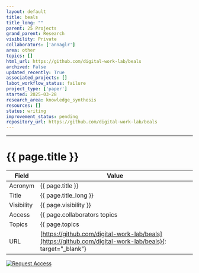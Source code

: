 ```yaml
---
layout: default
title: beals
title_long: ""
parent: 25 Projects
grand_parent: Research
visibility: Private
collaborators: ['annaglr']
area: other
topics: []
html_url: https://github.com/digital-work-lab/beals
archived: False
updated_recently: True
associated_projects: []
labot_workflow_status: failure
project_type: ['paper']
started: 2025-03-28
research_area: knowledge_synthesis
resources: []
status: writing
improvement_status: pending
repository_url: https://github.com/digital-work-lab/beals
---
```


---

# {{ page.title }}

Field               | Value
------------------- | ----------------------------------
Acronym             | {{ page.title }}
Title               | {{ page.title_long }}
Visibility          | {{ page.visibility }}
Access              | {{ page.collaborators topics | join: ", "}}
Topics              | {{ page.topics | join: ", " }}
URL                 | [https://github.com/digital-work-lab/beals](https://github.com/digital-work-lab/beals){: target="_blank"}

[![Request Access](https://img.shields.io/badge/Request-Access-blue?style=for-the-badge)](https://github.com/digital-work-lab/handbook/issues/new?assignees=geritwagner&labels=access+request&template=request-repo-access.md&title=%5BAccess+Request%5D+Request+for+access+to+repository)
